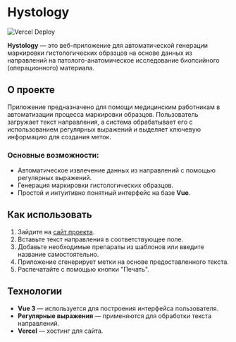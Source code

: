 # Hystology

![Vercel Deploy](https://deploy-badge.vercel.app/vercel/hystology?style=for-the-badge)

**Hystology** — это веб-приложение для автоматической генерации маркировки гистологических образцов на основе данных из направлений на патолого-анатомическое исследование биопсийного (операционного) материала.

## О проекте

Приложение предназначено для помощи медицинским работникам в автоматизации процесса маркировки образцов. Пользователь загружает текст направления, а система обрабатывает его с использованием регулярных выражений и выделяет ключевую информацию для создания меток.

### Основные возможности:
- Автоматическое извлечение данных из направлений с помощью регулярных выражений.
- Генерация маркировки гистологических образцов.
- Простой и интуитивно понятный интерфейс на базе **Vue**.

## Как использовать

1. Зайдите на [сайт проекта](https://hystology.vercel.app/).
2. Вставьте текст направления в соответствующее поле.
3. Добавьте необходимые препараты из шаблонов или введите название самостоятельно.
4. Приложение сгенерирует метки на основе предоставленного текста.
5. Распечатайте с помощью кнопки "Печать".

## Технологии

- **Vue 3** — используется для построения интерфейса пользователя.
- **Регулярные выражения** — применяются для обработки текста направлений.
- **Vercel** — хостинг для сайта.
